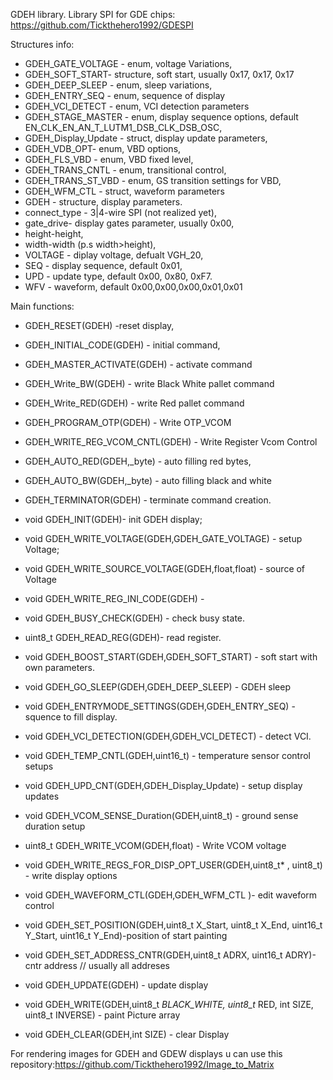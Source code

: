 GDEH library. 
Library SPI for GDE chips: https://github.com/Tickthehero1992/GDESPI

Structures info:
- GDEH_GATE_VOLTAGE - enum, voltage Variations,
- GDEH_SOFT_START-   structure, soft start, usually 0x17, 0x17, 0x17
- GDEH_DEEP_SLEEP - enum, sleep variations,
- GDEH_ENTRY_SEQ - enum, sequence of display
- GDEH_VCI_DETECT - enum, VCI detection parameters
- GDEH_STAGE_MASTER - enum, display sequence options, default EN_CLK_EN_AN_T_LUTM1_DSB_CLK_DSB_OSC,
- GDEH_Display_Update - struct, display update parameters,
- GDEH_VDB_OPT- enum, VBD options,
- GDEH_FLS_VBD - enum, VBD fixed level,
- GDEH_TRANS_CNTL - enum, transitional control,
- GDEH_TRANS_ST_VBD - enum, GS transition settings for VBD,
- GDEH_WFM_CTL - struct, waveform parameters
- GDEH - structure, display parameters. 
 - connect_type - 3|4-wire SPI (not realized yet),
 - gate_drive- display gates parameter, usually 0x00,
 - height-height,
 - width-width (p.s width>height),
 - VOLTAGE - diplay voltage, defualt VGH_20,
 - SEQ - display sequence, default 0x01,
 - UPD - update type, default 0x00, 0x80, 0xF7.
 - WFV - waveform, default 0x00,0x00,0x00,0x01,0x01
	
Main functions:

- GDEH_RESET(GDEH) -reset display,
- GDEH_INITIAL_CODE(GDEH) - initial command,
- GDEH_MASTER_ACTIVATE(GDEH) - activate command
- GDEH_Write_BW(GDEH) - write Black White pallet command
- GDEH_Write_RED(GDEH) - write Red pallet command
- GDEH_PROGRAM_OTP(GDEH) - Write OTP_VCOM
- GDEH_WRITE_REG_VCOM_CNTL(GDEH) - Write Register Vcom Control
- GDEH_AUTO_RED(GDEH,_byte) - auto filling red bytes,
- GDEH_AUTO_BW(GDEH,_byte)  - auto filling black and white
- GDEH_TERMINATOR(GDEH) - terminate command creation.

- void GDEH_INIT(GDEH)- init GDEH display;
- void GDEH_WRITE_VOLTAGE(GDEH,GDEH_GATE_VOLTAGE) - setup Voltage;
- void GDEH_WRITE_SOURCE_VOLTAGE(GDEH,float,float) - source of Voltage
- void GDEH_WRITE_REG_INI_CODE(GDEH) - 
- void GDEH_BUSY_CHECK(GDEH) - check busy state.
- uint8_t GDEH_READ_REG(GDEH)- read register.
- void GDEH_BOOST_START(GDEH,GDEH_SOFT_START) - soft start with own parameters.
- void GDEH_GO_SLEEP(GDEH,GDEH_DEEP_SLEEP) - GDEH sleep 
- void GDEH_ENTRYMODE_SETTINGS(GDEH,GDEH_ENTRY_SEQ) - squence to fill display.
- void GDEH_VCI_DETECTION(GDEH,GDEH_VCI_DETECT) - detect VCI.
- void GDEH_TEMP_CNTL(GDEH,uint16_t) - temperature sensor control setups
- void GDEH_UPD_CNT(GDEH,GDEH_Display_Update) - setup display updates
- void GDEH_VCOM_SENSE_Duration(GDEH,uint8_t) - ground sense duration setup
- uint8_t GDEH_WRITE_VCOM(GDEH,float) - Write VCOM voltage
- void GDEH_WRITE_REGS_FOR_DISP_OPT_USER(GDEH,uint8_t* , uint8_t) - write display options
- void GDEH_WAVEFORM_CTL(GDEH,GDEH_WFM_CTL )- edit waveform control
- void GDEH_SET_POSITION(GDEH,uint8_t X_Start, uint8_t X_End, uint16_t Y_Start, uint16_t Y_End)-position of start painting
- void GDEH_SET_ADDRESS_CNTR(GDEH,uint8_t ADRX, uint16_t ADRY)-cntr address // usually all addreses
- void GDEH_UPDATE(GDEH) - update display
- void GDEH_WRITE(GDEH,uint8_t *BLACK_WHITE, uint8_t* RED, int SIZE, uint8_t INVERSE) - paint Picture array
- void GDEH_CLEAR(GDEH,int SIZE) - clear Display



For rendering images for GDEH and GDEW displays u can use this repository:https://github.com/Tickthehero1992/Image_to_Matrix
